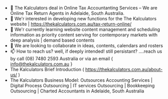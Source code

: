 - 👋 The Kalculators deal in Online Tax Accountanting Services – We are Online Tax Return Agents in Adelaide, South Australia.
- 👀 We'r interested in developing new functions for the The Kalculators website | https://thekalculators.com.au/tax-return-online/
- 🌱 We'r currently learning website content management and scheduling information as priority content serving for contemporary markets with deep analysis | demand based contents
- 💞️ We are looking to collaborate in ideas, contents, calendars and rosters 
- 📫 How to reach us? well, if deeply intended! still persistant? ....reach us by call (08) 7480 2593 Australia or via an email { info@thekalculators.com.au }
-   The Kalculators Brief Introduction  ( https://thekalculators.com.au/about-us/ )
-  The Kalculators Business Model: Outsources Accounting Services | Digital Process Outsourcing | IT services Outsourcing | Bookkeeping Outsourcing | Charted Accountants in Adelaide, South Australia 
<!---
TaxAcctTheKalculators/TaxAcctTheKalculators is a ✨ special ✨ repository because its `thekalculators.md` (this file) appears on your GitHub profile.
You can click the Preview link to take a look at your changes.
--->
